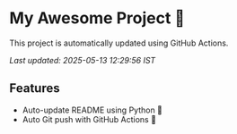 # My Awesome Project 🚀

This project is automatically updated using GitHub Actions.

_Last updated: 2025-05-13 12:29:56 IST_

## Features
- Auto-update README using Python 🐍
- Auto Git push with GitHub Actions 🤖
